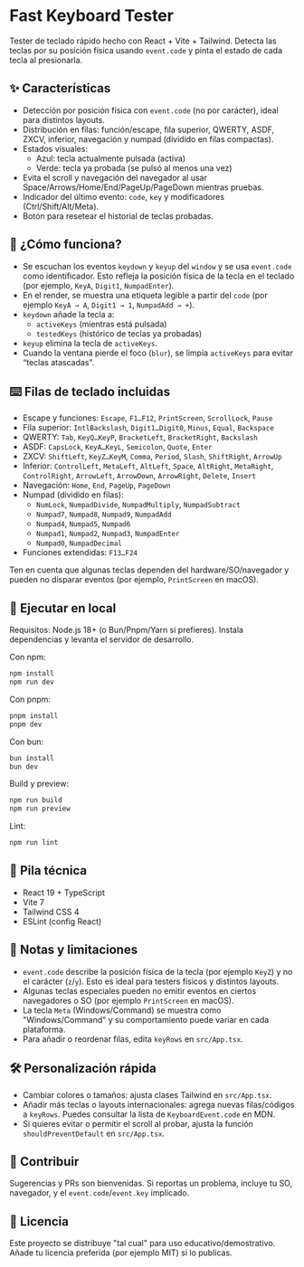 # Fast Keyboard Tester

Tester de teclado rápido hecho con React + Vite + Tailwind. Detecta las teclas por su posición física usando `event.code` y pinta el estado de cada tecla al presionarla.

## ✨ Características

- Detección por posición física con `event.code` (no por carácter), ideal para distintos layouts.
- Distribución en filas: función/escape, fila superior, QWERTY, ASDF, ZXCV, inferior, navegación y numpad (dividido en filas compactas).
- Estados visuales:
  - Azul: tecla actualmente pulsada (activa)
  - Verde: tecla ya probada (se pulsó al menos una vez)
- Evita el scroll y navegación del navegador al usar Space/Arrows/Home/End/PageUp/PageDown mientras pruebas.
- Indicador del último evento: `code`, `key` y modificadores (Ctrl/Shift/Alt/Meta).
- Botón para resetear el historial de teclas probadas.

## 🧠 ¿Cómo funciona?

- Se escuchan los eventos `keydown` y `keyup` del `window` y se usa `event.code` como identificador. Esto refleja la posición física de la tecla en el teclado (por ejemplo, `KeyA`, `Digit1`, `NumpadEnter`).
- En el render, se muestra una etiqueta legible a partir del `code` (por ejemplo `KeyA → A`, `Digit1 → 1`, `NumpadAdd → +`).
- `keydown` añade la tecla a:
  - `activeKeys` (mientras está pulsada)
  - `testedKeys` (histórico de teclas ya probadas)
- `keyup` elimina la tecla de `activeKeys`.
- Cuando la ventana pierde el foco (`blur`), se limpia `activeKeys` para evitar “teclas atascadas”.

## ⌨️ Filas de teclado incluidas

- Escape y funciones: `Escape`, `F1…F12`, `PrintScreen`, `ScrollLock`, `Pause`
- Fila superior: `IntlBackslash`, `Digit1…Digit0`, `Minus`, `Equal`, `Backspace`
- QWERTY: `Tab`, `KeyQ…KeyP`, `BracketLeft`, `BracketRight`, `Backslash`
- ASDF: `CapsLock`, `KeyA…KeyL`, `Semicolon`, `Quote`, `Enter`
- ZXCV: `ShiftLeft`, `KeyZ…KeyM`, `Comma`, `Period`, `Slash`, `ShiftRight`, `ArrowUp`
- Inferior: `ControlLeft`, `MetaLeft`, `AltLeft`, `Space`, `AltRight`, `MetaRight`, `ControlRight`, `ArrowLeft`, `ArrowDown`, `ArrowRight`, `Delete`, `Insert`
- Navegación: `Home`, `End`, `PageUp`, `PageDown`
- Numpad (dividido en filas):
  - `NumLock`, `NumpadDivide`, `NumpadMultiply`, `NumpadSubtract`
  - `Numpad7`, `Numpad8`, `Numpad9`, `NumpadAdd`
  - `Numpad4`, `Numpad5`, `Numpad6`
  - `Numpad1`, `Numpad2`, `Numpad3`, `NumpadEnter`
  - `Numpad0`, `NumpadDecimal`
- Funciones extendidas: `F13…F24`

Ten en cuenta que algunas teclas dependen del hardware/SO/navegador y pueden no disparar eventos (por ejemplo, `PrintScreen` en macOS).

## 🚀 Ejecutar en local

Requisitos: Node.js 18+ (o Bun/Pnpm/Yarn si prefieres). Instala dependencias y levanta el servidor de desarrollo.

Con npm:

```bash
npm install
npm run dev
```

Con pnpm:

```bash
pnpm install
pnpm dev
```

Con bun:

```bash
bun install
bun dev
```

Build y preview:

```bash
npm run build
npm run preview
```

Lint:

```bash
npm run lint
```

## 🧩 Pila técnica

- React 19 + TypeScript
- Vite 7
- Tailwind CSS 4
- ESLint (config React)

## 📝 Notas y limitaciones

- `event.code` describe la posición física de la tecla (por ejemplo `KeyZ`) y no el carácter (`z`/`y`). Esto es ideal para testers físicos y distintos layouts.
- Algunas teclas especiales pueden no emitir eventos en ciertos navegadores o SO (por ejemplo `PrintScreen` en macOS).
- La tecla `Meta` (Windows/Command) se muestra como "Windows/Command" y su comportamiento puede variar en cada plataforma.
- Para añadir o reordenar filas, edita `keyRows` en `src/App.tsx`.

## 🛠️ Personalización rápida

- Cambiar colores o tamaños: ajusta clases Tailwind en `src/App.tsx`.
- Añadir más teclas o layouts internacionales: agrega nuevas filas/códigos a `keyRows`. Puedes consultar la lista de `KeyboardEvent.code` en MDN.
- Si quieres evitar o permitir el scroll al probar, ajusta la función `shouldPreventDefault` en `src/App.tsx`.

## 🤝 Contribuir

Sugerencias y PRs son bienvenidas. Si reportas un problema, incluye tu SO, navegador, y el `event.code`/`event.key` implicado.

## 📄 Licencia

Este proyecto se distribuye "tal cual" para uso educativo/demostrativo. Añade tu licencia preferida (por ejemplo MIT) si lo publicas.
